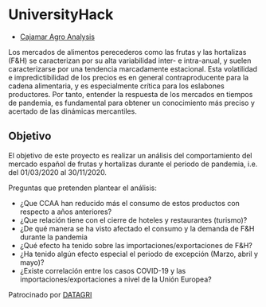 # UniversityHack

+ [Cajamar Agro Analysis](https://www.cajamardatalab.com/datathon-cajamar-universityhack-2021/retos/visualizacion/)

Los mercados de alimentos perecederos como las frutas y las hortalizas (F&H) se caracterizan por su alta variabilidad inter- e intra-anual, 
y suelen caracterizarse por una tendencia marcadamente estacional. Esta volatilidad e impredictibilidad de los precios es en general contraproducente 
para la cadena alimentaria, y es especialmente crítica para los eslabones productores. Por tanto, entender la respuesta de los mercados en tiempos de pandemia, 
es fundamental para obtener un conocimiento más preciso y acertado de las dinámicas mercantiles.

## Objetivo 

El objetivo de este proyecto es realizar un análisis del comportamiento del mercado español de frutas y hortalizas durante el periodo de pandemia, i.e. del 01/03/2020 al 30/11/2020. 

Preguntas que pretenden plantear el análisis:

- ¿Que CCAA han reducido más el consumo de estos productos con respecto a años anteriores?
- ¿Que relación tiene con el cierre de hoteles y restaurantes (turismo)?
- ¿De qué manera se ha visto afectado el consumo y la demanda de F&H durante la pandemia 
- ¿Qué efecto ha tenido sobre las importaciones/exportaciones de F&H?
- ¿Ha tenido algún efecto especial el periodo de excepción (Marzo, abril y mayo)?
- ¿Existe correlación entre los casos COVID-19 y las importaciones/exportaciones a nivel de la Unión Europea?

Patrocinado por [DATAGRI](https://www.datagri.org/)
